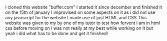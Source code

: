 I cloned this website "buffer.com" 
I started it since december and finished it on the 15th of january
I improvised on some aspects on it as i did not use any javascript for the website
I made use of just HTML and CSS 
This website was given to my by one of my tutor to test how fervent i am in html css before moving on 
I was not really at my best while working on it but yeah i did what has to be done and get it finished!
